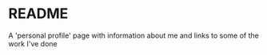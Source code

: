 # README

A 'personal profile' page with information about me and links to some of the work I've done
